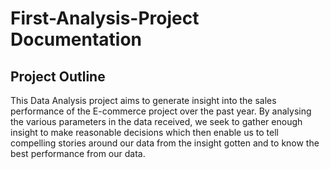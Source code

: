 # First-Analysis-Project Documentation
## Project Outline
This Data Analysis project aims to generate insight into the sales performance of the E-commerce project over the past year. By analysing the various parameters in the data received, we seek to gather enough insight to make reasonable decisions which then enable us to tell compelling stories around our data from the insight gotten and to know the best performance from our data.
